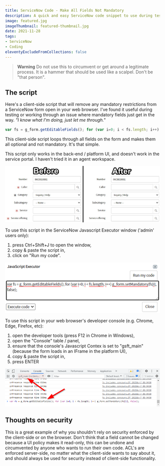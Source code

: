 ```yaml
---
title: ServiceNow Code - Make All Fields Not Mandatory
description: A quick and easy ServiceNow code snippet to use during testing and developement to circumvent mandatory fields.
image: featured.jpg
imageThumbnail: featured-thumbnail.jpg
date: 2021-11-28
tags:
- ServiceNow
- Coding
eleventyExcludeFromCollections: false
---
```


> **Warning** Do not use this to circumvent or get around a legitimate process. It is a hammer that should be used like a scalpel. Don't be "that person".

## The script
Here's a client-side script that will remove any mandatory restrictions from a ServiceNow form open in your web browser. I've found it useful during testing or working through an issue where mandatory fields just get in the way.
*"I know what I'm doing, just let me through."*

```js
var fs = g_form.getEditableFields(); for (var i=0; i < fs.length; i++) g_form.setMandatory(fs[i], false);
```

This client-side script loops through all fields on the form and makes them all optional and not mandatory. It's that simple.

This script only works in the back-end / platform UI, and doesn't work in the service portal. I haven't tried it in an agent workspace.

[![Screenshot in effect](screenshot-in-effect.jpg)](screenshot-in-effect.jpg)

To use this script in the ServiceNow Javascript Executor window ('admin' users only):
1. press Ctrl+Shift+J to open the window,
1. copy & paste the script in,
1. click on "Run my code".

[![ServiceNow Javascript Executor](sn-javascript-executor.png)](sn-javascript-executor.png)

To use this script in your web browser's developer console (e.g. Chrome, Edge, Firefox, etc):
1. open the developer tools (press F12 in Chrome in Windows),
1. open the "Console" table / panel,
1. ensure that the console's Javascript Contex is set to "gsft_main" (because the form loads in an IFrame in the platform UI),
1. copy & paste the script in,
1. press ENTER

[![Chrome developer tools console](chrome-dev-console.png)](chrome-dev-console.png)

## Thoughts on security
This is a great example of why you shouldn't rely on security enforced by the client-side or on the browser. Don't think that a field cannot be changed because a UI policy makes it read-only, this can be undone and circumvented by anyone who wants to run their own code. ACL's are enforced server-side, no matter what the client-side wants to say about it, and should always be used for security instead of client-side functionality.